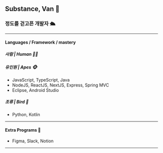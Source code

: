 ## Substance, Van 🔑
### 정도를 걷고픈 개발자 🛳

---
#### Languages / Framework / mastery

##### 사람 | Human 👷‍♂️

##### 유인원 | Apes 🐵
- JavaScript, TypeScript, Java
- NodeJS, ReactJS, NextJS, Express, Spring MVC
- Eclipse, Android Studio

##### 조류 | Bird 🐔
- Python, Kotlin

---
#### Extra Programs 🤔
- Figma, Slack, Notion

---
<!--
**VanSubstance/Vansubstance** is a ✨ _special_ ✨ repository because its `README.md` (this file) appears on your GitHub profile.

Here are some ideas to get you started:

- 🔭 I’m currently working on ...
- 🌱 I’m currently learning ...
- 👯 I’m looking to collaborate on ...
- 🤔 I’m looking for help with ...
- 💬 Ask me about ...
- 📫 How to reach me: ...
- 😄 Pronouns: ...
- ⚡ Fun fact: ...
-->
